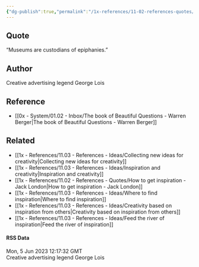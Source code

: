 ```yaml
---
{"dg-publish":true,"permalink":"/1x-references/11-02-references-quotes/museums-are-custodians-of-epiphanies-george-lois/","title":"Museums are custodians of epiphanies - George Lois","dgShowBacklinks":false}
---
```



## Quote
“Museums are custodians of epiphanies.”

## Author
Creative advertising legend George Lois

## Reference
- [[0x - System/01.02 - Inbox/The book of Beautiful Questions - Warren Berger\|The book of Beautiful Questions - Warren Berger]]

## Related
- [[1x - References/11.03 - References - Ideas/Collecting new ideas for creativity\|Collecting new ideas for creativity]]
- [[1x - References/11.03 - References - Ideas/Inspiration and creativity\|Inspiration and creativity]]
- [[1x - References/11.02 - References - Quotes/How to get inspiration - Jack London\|How to get inspiration - Jack London]]
- [[1x - References/11.03 - References - Ideas/Where to find inspiration\|Where to find inspiration]]
- [[1x - References/11.03 - References - Ideas/Creativity based on inspiration from others\|Creativity based on inspiration from others]]
- [[1x - References/11.03 - References - Ideas/Feed the river of inspiration\|Feed the river of inspiration]]

#### RSS Data
<div class='date'>Mon, 5 Jun 2023 12:17:32 GMT</div>
<div class='description'> Creative  advertising legend George Lois </div>
